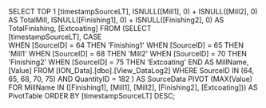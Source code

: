 SELECT TOP 1 
    [timestampSourceLT], 
    ISNULL([Mill1], 0) + ISNULL([Mill2], 0) AS TotalMill, 
    ISNULL([Finishing1], 0) + ISNULL([Finishing2], 0) AS TotalFinishing, 
    [Extcoating]
FROM 
    (SELECT  
        [timestampSourceLT], 
        CASE  
            WHEN [SourceID] = 64 THEN 'Finishing1'
            WHEN [SourceID] = 65 THEN 'Mill1' 
            WHEN [SourceID] = 68 THEN 'Mill2' 
            WHEN [SourceID] = 70 THEN 'Finishing2'
            WHEN [SourceID] = 75 THEN 'Extcoating' 
        END AS MillName, 
        [Value] 
    FROM [ION_Data].[dbo].[View_DataLog2] 
    WHERE SourceID IN (64, 65, 68, 70, 75) 
        AND QuantityID = 182
    ) AS SourceData 
PIVOT 
    (MAX(Value) FOR MillName IN ([Finishing1], [Mill1], [Mill2], [Finishing2], [Extcoating])) AS PivotTable 
ORDER BY [timestampSourceLT] DESC;